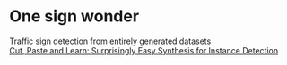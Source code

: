 # One sign wonder
Traffic sign detection from entirely generated datasets  
[Cut, Paste and Learn: Surprisingly Easy Synthesis for Instance Detection](https://arxiv.org/pdf/1708.01642.pdf)

